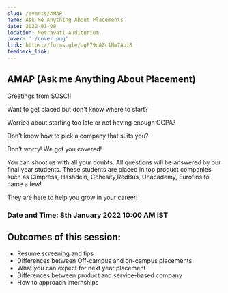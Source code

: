 ```yaml
---
slug: /events/AMAP
name: Ask Me Anything About Placements
date: 2022-01-08
location: Netravati Auditorium
cover: './cover.png'
link: https://forms.gle/ugF79dAZc1Nm7Aui8
feedback_link: 
---
```


## AMAP (Ask me Anything About Placement)

Greetings from SOSC!!

Want to get placed but don't know where to start? 

Worried about starting too late or not having enough CGPA? 

Don’t know how to pick a company that suits you?

Don’t worry! We got you covered!

You can shoot us with all your doubts. All questions will be answered by our final year students. These students are placed in top product companies such as Cimpress, Hashdeln, Cohesity,RedBus, Unacademy, Eurofins to name a few!

They are here to help you grow in your career!

### Date and Time: 8th January 2022 10:00 AM IST

## Outcomes of this session:
- Resume screening and tips
- Differences between Off-campus and on-campus placements
- What you can expect for next year placement
- Differences between product and service-based company
- How to approach internships